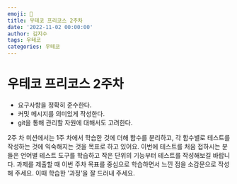 ```yaml
---
emoji: 🚀
title: 우테코 프리코스 2주차
date: '2022-11-02 00:00:00'
author: 김지수
tags: 우테코
categories: 우테코
---
```


# 우테코 프리코스 2주차

- 요구사항을 정확히 준수한다.
- 커밋 메시지를 의미있게 작성한다.
- git을 통해 관리할 자원에 대해서도 고려한다.

2주 차 미션에서는 1주 차에서 학습한 것에 더해 함수를 분리하고, 각 함수별로 테스트를 작성하는 것에 익숙해지는 것을 목표로 하고 있어요. 이번에 테스트를 처음 접하시는 분들은 언어별 테스트 도구를 학습하고 작은 단위의 기능부터 테스트를 작성해보길 바랍니다. 과제를 제출할 때 이번 주차 목표를 중심으로 학습하면서 느낀 점을 소감문으로 작성해 주세요. 이때 학습한 '과정’을 잘 드러내 주세요.